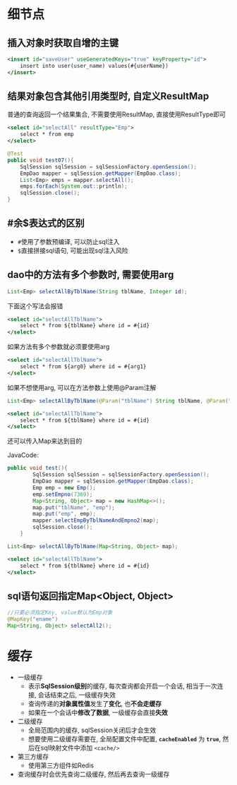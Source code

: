 # 细节点

## 插入对象时获取自增的主键

```xml
<insert id="saveUser" useGeneratedKeys="true" keyProperty="id">
    insert into user(user_name) values(#{userName})
</insert>
```

## 结果对象包含其他引用类型时, 自定义ResultMap

普通的查询返回一个结果集合, 不需要使用ResultMap, 直接使用ResultType即可

```xml
<select id="selectAll" resultType="Emp">
    select * from emp
</select>
```

```java
@Test
public void test07(){
    SqlSession sqlSession = sqlSessionFactory.openSession();
    EmpDao mapper = sqlSession.getMapper(EmpDao.class);
    List<Emp> emps = mapper.selectAll();
    emps.forEach(System.out::println);
    sqlSession.close();
}
```

## #余$表达式的区别

- `#`使用了参数预编译, 可以防止sql注入
- `$`直接拼接sql语句, 可能出现sql注入风险

## dao中的方法有多个参数时, 需要使用arg

```java
List<Emp> selectAllByTblName(String tblName, Integer id);
```

下面这个写法会报错

```xml
<select id="selectAllTblName">
    select * from ${tblName} where id = #{id}
</select>
```

如果方法有多个参数就必须要使用arg

```xml
<select id="selectAllTblName">
    select * from ${arg0} where id = #{arg1}
</select>
```

如果不想使用arg, 可以在方法参数上使用@Param注解

```java
List<Emp> selectAllByTblName(@Param("tblName") String tblName, @Param("id") Integer id);
```

```xml
<select id="selectAllTblName">
    select * from ${tblName} where id = #{id}
</select>
```

还可以传入Map来达到目的

JavaCode:

```java
public void test(){
        SqlSession sqlSession = sqlSessionFactory.openSession();
        EmpDao mapper = sqlSession.getMapper(EmpDao.class);
        Emp emp = new Emp();
        emp.setEmpno(7369);
        Map<String, Object> map = new HashMap<>();
        map.put("tblName", "emp");
        map.put("emp", emp);
        mapper.selectEmpByTblNameAndEmpno2(map);
        sqlSession.close();
    }
```

```java
List<Emp> selectAllByTblName(Map<String, Object> map);
```

```xml
<select id="selectAllTblName">
    select * from ${tblName} where id = #{id}
</select>
```

## sql语句返回指定Map<Object, Object>

```java
//只要必须指定Key, value默认为Emp对象
@MapKey("ename")
Map<String, Object> selectAll2();
```

# 缓存

- 一级缓存
  - 表示**SqlSession级别**的缓存, 每次查询都会开启一个会话, 相当于一次连接, 会话结束之后, 一级缓存失效
  - 查询传递的**对象属性值**发生了**变化**, 也**不会走缓存**
  - 如果在一个会话中**修改了数据**, 一级缓存会直接**失效**
- 二级缓存
  - 全局范围内的缓存, sqlSession关闭后才会生效
  - 想要使用二级缓存需要在, 全局配置文件中配置, **`cacheEnabled`** 为 **`true`**, 然后在sql映射文件中添加 `<cache/>`
- 第三方缓存
  - 使用第三方组件如Redis
- 查询缓存时会优先查询二级缓存, 然后再去查询一级缓存

